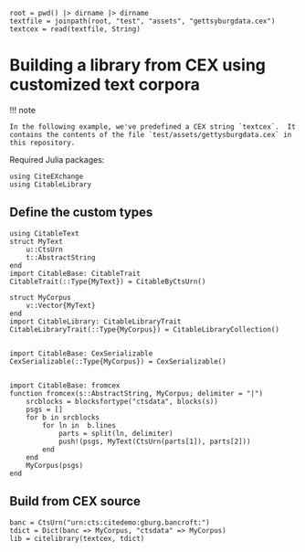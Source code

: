 
```@setup library
root = pwd() |> dirname |> dirname
textfile = joinpath(root, "test", "assets", "gettsyburgdata.cex")
textcex = read(textfile, String)
```



# Building a library from CEX using customized text corpora

!!! note

    In the following example, we've predefined a CEX string `textcex`.  It contains the contents of the file `test/assets/gettysburgdata.cex` in this repository.


Required Julia packages:

```@example library
using CiteEXchange
using CitableLibrary
```

## Define the custom types

```@example library
using CitableText
struct MyText
    u::CtsUrn
    t::AbstractString
end
import CitableBase: CitableTrait
CitableTrait(::Type{MyText}) = CitableByCtsUrn()

struct MyCorpus
    v::Vector{MyText}
end
import CitableLibrary: CitableLibraryTrait
CitableLibraryTrait(::Type{MyCorpus}) = CitableLibraryCollection()


import CitableBase: CexSerializable
CexSerializable(::Type{MyCorpus}) = CexSerializable()


import CitableBase: fromcex
function fromcex(s::AbstractString, MyCorpus; delimiter = "|")
    srcblocks = blocksfortype("ctsdata", blocks(s))
    psgs = []
    for b in srcblocks
        for ln in  b.lines
            parts = split(ln, delimiter)
            push!(psgs, MyText(CtsUrn(parts[1]), parts[2]))
        end
    end
    MyCorpus(psgs)
end
```

## Build from CEX source

```@example library
banc = CtsUrn("urn:cts:citedemo:gburg.bancroft:")
tdict = Dict(banc => MyCorpus, "ctsdata" => MyCorpus)
lib = citelibrary(textcex, tdict)
```


